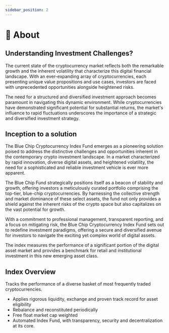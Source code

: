```yaml
---
sidebar_position: 2
---
```


# 🔵 About

## Understanding Investment Challenges?

The current state of the cryptocurrency market reflects both the remarkable growth and the inherent volatility that characterize this digital financial landscape. With an ever-expanding array of cryptocurrencies, each presenting unique value propositions and use cases, investors are faced with unprecedented opportunities alongside heightened risks.

The need for a structured and diversified investment approach becomes paramount in navigating this dynamic environment. While cryptocurrencies have demonstrated significant potential for substantial returns, the market's influence to rapid fluctuations underscores the importance of a strategic and diversified investment strategy.

## Inception to a solution

The Blue Chip Cryptocurrency Index Fund emerges as a pioneering solution poised to address the distinctive challenges and opportunities inherent in the contemporary crypto investment landscape. In a market characterized by rapid innovation, diverse digital assets, and heightened volatility, the need for a sophisticated and reliable investment vehicle is ever more apparent.

The Blue Chip Fund strategically positions itself as a beacon of stability and growth, offering investors a meticulously curated portfolio comprising the top-tier, blue-chip cryptocurrencies. By harnessing the collective strength and market dominance of these select assets, the fund not only provides a shield against the inherent risks of the crypto space but also capitalizes on the vast potential for growth.

With a commitment to professional management, transparent reporting, and a focus on mitigating risk, the Blue Chip Cryptocurrency Index Fund sets out to redefine investment paradigms, offering a secure and diversified avenue for investors to navigate the exciting yet complex world of digital assets.

The index measures the performance of a significant portion of the digital asset market and provides a benchmark for retail and institutional investment in this new emerging asset class.

## Index Overview

Tracks the performance of a diverse basket of most frequently traded cryptocurrencies.

- Applies rigorous liquidity, exchange and proven track record for asset eligibility
- Rebalance and reconstituted periodically
- Free float market cap weighted
- Automated Index Fund, with transparency, security and decentralization at its core.

